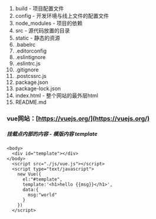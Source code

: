 # 

1. build - 项目配置文件
2. config - 开发环境与线上文件的配置文件
3. node\_modules - 项目的依赖
4. src - 源代码放置的目录
5. static - 静态的资源
6. .babelrc
7. .editorconfig
8. .eslintignore
9. .eslintrc.js
10. .gitignore
11. .postcssrc.js
12. package.json
13. package-lock.json
14. index.html - 整个网站的最外层html
15. README.md

### vue网站：[https://vuejs.org/](https://vuejs.org/)

##### 挂载点内部的内容 - 模版内容 template

```
<body>
  <div id="template"></div>
</body>
  <script src="./js/vue.js"></script>
  <script type="text/javascript">
    new Vue({
      el:"#template",
      template:'<h1>hello {{msg}}</h1>',
      data:{
        msg:"world"
      }
    })
  </script>
```



